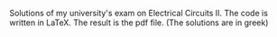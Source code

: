 Solutions of my university's exam on Electrical Circuits II. The code is written in LaTeX. The result is the pdf file. (The solutions are in greek)
